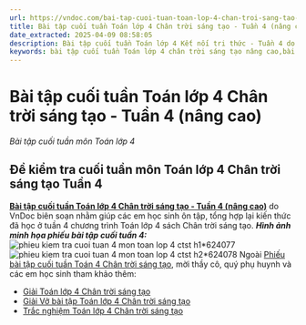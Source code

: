 ```yaml
---
url: https://vndoc.com/bai-tap-cuoi-tuan-toan-lop-4-chan-troi-sang-tao-tuan-4-nang-cao-300165
title: Bài tập cuối tuần Toán lớp 4 Chân trời sáng tạo - Tuần 4 (nâng cao) - Bài tập cuối tuần môn Toán lớp 4 - VnDoc.com
date_extracted: 2025-04-09 08:58:05
description: Bài tập cuối tuần Toán lớp 4 Kết nối tri thức - Tuần 4 do VnDoc biên soạn nhằm giúp các em học sinh ôn tập, tổng hợp lại kiến thức đã học ở tuần 4.
keywords: bài tập cuối tuần Toán lớp 4 chân trời sáng tạo nâng cao,bài tập cuối tuần Toán lớp 4 Chân trời sáng tạo tuần 4,phiếu bài tập Toán lớp 4 tuần 4,Đề kiểm tra cuối tuần môn toán lớp 4 Tuần 4,Đề kiểm tra cuối tuần môn toán lớp 4,giải bài tập Toán lớp 4,bài tập toán lớp 4,bài tập cuối tuần lớp 4,phiếu bài tập cuối tuần lớp 4 môn toán,bài tập cuối tuần lớp 4 chân trời sáng tạo,phiếu bài tập cuối tuần lớp 4,phiếu bài tập tuần 4 ctst
---
```


# Bài tập cuối tuần Toán lớp 4 Chân trời sáng tạo - Tuần 4 \(nâng cao\)
_Bài tập cuối tuần môn Toán lớp 4_
## Đề kiểm tra cuối tuần môn Toán lớp 4 Chân trời sáng tạo Tuần 4
**[Bài tập cuối tuần Toán lớp 4 Chân trời sáng tạo - Tuần 4 \(nâng cao\)](<https://vndoc.com/bai-tap-cuoi-tuan-toan-lop-4-chan-troi-sang-tao-tuan-4-nang-cao-300165>)** do VnDoc biên soạn nhằm giúp các em học sinh ôn tập, tổng hợp lại kiến thức đã học ở tuần 4 chương trình Toán lớp 4 sách Chân trời sáng tạo.
_**Hình ảnh minh họa phiếu bài tập cuối tuần 4:**_
![phieu kiem tra cuoi tuan 4 mon toan lop 4 ctst h1*624077](https://i.vdoc.vn/data/image/2024/08/21/phieu-kiem-tra-cuoi-tuan-4-mon-toan-lop-4-ctst-h1.jpg)![phieu kiem tra cuoi tuan 4 mon toan lop 4 ctst h2*624078](https://i.vdoc.vn/data/image/2024/08/21/phieu-kiem-tra-cuoi-tuan-4-mon-toan-lop-4-ctst-h2.jpg)
Ngoài [Phiếu bài tập cuối tuần Toán 4 Chân trời sáng tạo](<https://vndoc.com/de-kiem-tra-cuoi-tuan-toan4>), mời thầy cô, quý phụ huynh và các em học sinh tham khảo thêm:
  * [Giải Toán lớp 4 Chân trời sáng tạo](<https://vndoc.com/toan-lop-4-chan-troi-sang-tao>)
  * [Giải Vở bài tập Toán lớp 4 Chân trời sáng tạo](<https://vndoc.com/vo-bai-tap-toan-lop-4-chan-troi-sang-tao>)
  * [Trắc nghiệm Toán lớp 4 Chân trời sáng tạo](<https://vndoc.com/trac-nghiem-toan-lop4>)

